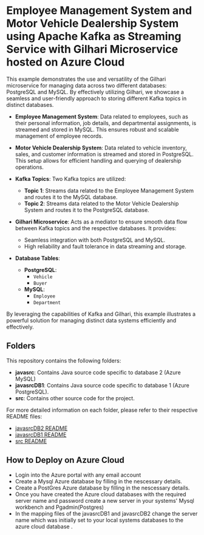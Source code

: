 # Employee Management System and Motor Vehicle Dealership System using Apache Kafka as Streaming Service with Gilhari Microservice hosted on Azure Cloud 

This example demonstrates the use and versatility of the Gilhari microservice for managing data across two different databases: PostgreSQL and MySQL. By effectively utilizing Gilhari, we showcase a seamless and user-friendly approach to storing different Kafka topics in distinct databases.

- **Employee Management System**: Data related to employees, such as their personal information, job details, and departmental assignments, is streamed and stored in MySQL. This ensures robust and scalable management of employee records.

- **Motor Vehicle Dealership System**: Data related to vehicle inventory, sales, and customer information is streamed and stored in PostgreSQL. This setup allows for efficient handling and querying of dealership operations.

- **Kafka Topics**: Two Kafka topics are utilized:
  - **Topic 1**: Streams data related to the Employee Management System and routes it to the MySQL database.
  - **Topic 2**: Streams data related to the Motor Vehicle Dealership System and routes it to the PostgreSQL database.

- **Gilhari Microservice**: Acts as a mediator to ensure smooth data flow between Kafka topics and the respective databases. It provides:
  - Seamless integration with both PostgreSQL and MySQL.
  - High reliability and fault tolerance in data streaming and storage.

- **Database Tables**:
  - **PostgreSQL**:
    - `Vehicle`
    - `Buyer`
  - **MySQL**:
    - `Employee`
    - `Department`

By leveraging the capabilities of Kafka and Gilhari, this example illustrates a powerful solution for managing distinct data systems efficiently and effectively.

## Folders

This repository contains the following folders:

- **javasrc**: Contains Java source code specific to database 2     (Azure MySQL)
- **javasrcDB1**: Contains Java source code specific to database 1 (Azure PostgreSQL).
- **src**: Contains other source code for the project.

For more detailed information on each folder, please refer to their respective README files:

- [javasrcDB2 README](javasrcDB2/README.md)
- [javasrcDB1 README](javasrcDB1/README.md)
- [src README](src/README.md)

## How to Deploy on Azure Cloud
-   Login into the Azure portal with any email account
-   Create a Mysql Azure database by filling in the nescessary details.
-   Create a PostGres Azure database by filling in the nescessary details.
-   Once you have created the Azure cloud databases with the required server name and password create a new server in your systems' Mysql workbench and Pgadmin(Postgres)
-   In the mapping files of the javasrcDB1 and javasrcDB2 change the server name which was initially set to your local systems databases to the azure cloud database .
  







